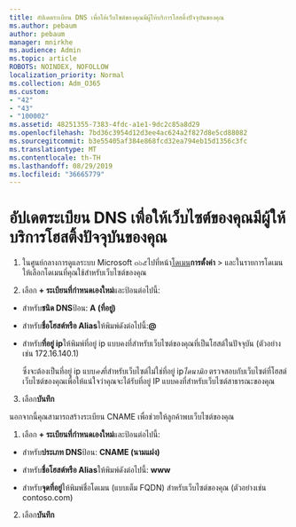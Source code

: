 ```yaml
---
title: อัปเดตระเบียน DNS เพื่อให้เว็บไซต์ของคุณมีผู้ให้บริการโฮสติ้งปัจจุบันของคุณ
ms.author: pebaum
author: pebaum
manager: mnirkhe
ms.audience: Admin
ms.topic: article
ROBOTS: NOINDEX, NOFOLLOW
localization_priority: Normal
ms.collection: Adm_O365
ms.custom:
- "42"
- "43"
- "100002"
ms.assetid: 48251355-7383-4fdc-a1e1-9dc2c85a8d29
ms.openlocfilehash: 7bd36c3954d12d3ee4ac624a2f827d8e5cd88082
ms.sourcegitcommit: b3e55405af384e868fcd32ea794eb15d1356c3fc
ms.translationtype: MT
ms.contentlocale: th-TH
ms.lasthandoff: 08/29/2019
ms.locfileid: "36665779"
---
```

# <a name="update-dns-records-to-keep-your-website-with-your-current-hosting-provider"></a>อัปเดตระเบียน DNS เพื่อให้เว็บไซต์ของคุณมีผู้ให้บริการโฮสติ้งปัจจุบันของคุณ

1. ในศูนย์กลางการดูแลระบบ Microsoft ๓๖๕ไปที่หน้า[โดเมน](https://portal.office.com/adminportal/home#/Domains)**การตั้งค่า** > และในรายการโดเมนให้เลือกโดเมนที่คุณใช้สำหรับเว็บไซต์ของคุณ

2. เลือก **+ ระเบียนที่กำหนดเองใหม่**และป้อนต่อไปนี้:

  - สำหรับ**ชนิด DNS**ป้อน: **A (ที่อยู่)**

  - สำหรับ**ชื่อโฮสต์หรือ Alias**ให้พิมพ์ดังต่อไปนี้:**@**

  - สำหรับ**ที่อยู่ ip**ให้พิมพ์ที่อยู่ ip แบบคงที่สำหรับเว็บไซต์ของคุณที่เป็นโฮสต์ในปัจจุบัน (ตัวอย่างเช่น 172.16.140.1)

    ซึ่งจะต้องเป็นที่อยู่ ip แบบ*คง*ที่สำหรับเว็บไซต์ไม่ใช่ที่อยู่ ip*ไดนามิก* ตรวจสอบกับเว็บไซต์ที่โฮสต์เว็บไซต์ของคุณเพื่อให้แน่ใจว่าคุณจะได้รับที่อยู่ IP แบบคงที่สำหรับเว็บไซต์สาธารณะของคุณ

3. เลือก**บันทึก**

นอกจากนี้คุณสามารถสร้างระเบียน CNAME เพื่อช่วยให้ลูกค้าพบเว็บไซต์ของคุณ
  
1. เลือก **+ ระเบียนที่กำหนดเองใหม่**และป้อนต่อไปนี้:

  - สำหรับ**ประเภท DNS**ป้อน: **CNAME (นามแฝง)**

  - สำหรับ**ชื่อโฮสต์หรือ Alias**ให้พิมพ์ดังต่อไปนี้: **www**

  - สำหรับ**จุดที่อยู่**ให้พิมพ์ชื่อโดเมน (แบบเต็ม FQDN) สำหรับเว็บไซต์ของคุณ (ตัวอย่างเช่น contoso.com)

2. เลือก**บันทึก**
